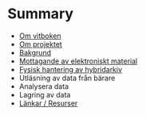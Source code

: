# Summary

* [Om vitboken](README.md)
* [Om projektet](om_projektet.md)
* [Bakgrund](bakgrund.md)
* [Mottagande av elektroniskt material](mottagande_av_elektroniskt_material.md)
* [Fysisk hantering av hybridarkiv](fysisk_hantering.md)
* Utläsning av data från bärare
* Analysera data
* Lagring av data
* [Länkar / Resurser](lankar__resurser.md)

